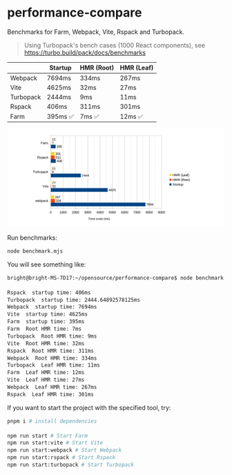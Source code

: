 # performance-compare
Benchmarks for Farm, Webpack, Vite, Rspack and Turbopack.
> Using Turbopack's bench cases (1000 React components), see https://turbo.build/pack/docs/benchmarks

|                     | **Startup**  | **HMR (Root)**  | **HMR (Leaf)**  |
| ------------------- | ------- | ----- | --- |
| Webpack      | 7694ms   | 334ms | 267ms |
| Vite         | 4625ms  | 32ms  | 27ms |
| Turbopack   | 2444ms | 9ms | 11ms |
| Rspack   | 406ms | 311ms | 301ms |
| Farm    | 395ms ✅  | 7ms ✅  | 12ms ✅  |



![xx](./assets/benchmark.png)


Run benchmarks:
```bash
node benchmark.mjs
```
You will see something like:
```txt
bright@bright-MS-7D17:~/opensource/performance-compare$ node benchmark.mjs

Rspack  startup time: 406ms
Turbopack  startup time: 2444.64892578125ms
Webpack  startup time: 7694ms
Vite  startup time: 4625ms
Farm  startup time: 395ms
Farm  Root HMR time: 7ms
Turbopack  Root HMR time: 9ms
Vite  Root HMR time: 32ms
Rspack  Root HMR time: 311ms
Webpack  Root HMR time: 334ms
Turbopack  Leaf HMR time: 11ms
Farm  Leaf HMR time: 12ms
Vite  Leaf HMR time: 27ms
Webpack  Leaf HMR time: 267ms
Rspack  Leaf HMR time: 301ms
```

If you want to start the project with the specified tool, try:
```bash
pnpm i # install dependencies

npm run start # Start Farm
npm run start:vite # Start Vite
npm run start:webpack # Start Webpack
npm run start:rspack # Start Rspack
npm run start:turbopack # Start Turbopack
```

